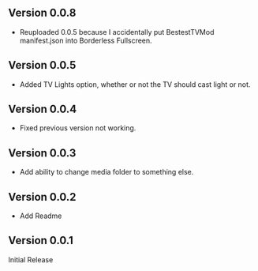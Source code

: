 ## Version 0.0.8
- Reuploaded 0.0.5 because I accidentally put BestestTVMod manifest.json into Borderless Fullscreen.

## Version 0.0.5
- Added TV Lights option, whether or not the TV should cast light or not.

## Version 0.0.4
- Fixed previous version not working.

## Version 0.0.3

- Add ability to change media folder to something else.

## Version 0.0.2

- Add Readme

## Version 0.0.1

Initial Release

